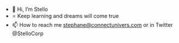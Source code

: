 - 👋 Hi, I’m Stello
- ⭐ Keep learning and dreams will come true
- 📫 How to reach me stephane@connectunivers.com or in Twitter @StelloCorp

<!---
StelloCorp/StelloCorp is a ✨ special ✨ repository because its `README.md` (this file) appears on your GitHub profile.
You can click the Preview link to take a look at your changes.
--->
